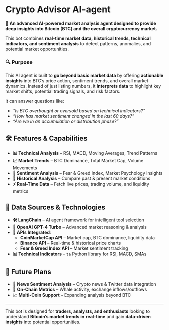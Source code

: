 
# Crypto Advisor AI-agent

🚀 **An advanced AI-powered market analysis agent designed to provide deep insights into Bitcoin (BTC) and the overall cryptocurrency market.** 

This bot combines **real-time market data, historical trends, technical indicators, and sentiment analysis** to detect patterns, anomalies, and potential market opportunities.

### 🔍 Purpose

This AI agent is built to **go beyond basic market data** by offering **actionable insights** into BTC’s price action, sentiment trends, and overall market dynamics. Instead of just listing numbers, it **interprets data** to highlight key market shifts, potential trading signals, and risk factors.

It can answer questions like:
- *“Is BTC overbought or oversold based on technical indicators?”*
- *“How has market sentiment changed in the last 60 days?”*
- *“Are we in an accumulation or distribution phase?”*

## 🛠️ Features & Capabilities
- **📊 Technical Analysis** – RSI, MACD, Moving Averages, Trend Patterns
- **📈 Market Trends** – BTC Dominance, Total Market Cap, Volume Movements
- **📰 Sentiment Analysis** – Fear & Greed Index, Market Psychology Insights
- **📅 Historical Analysis** – Compare past & present market conditions
- **⚡ Real-Time Data** – Fetch live prices, trading volume, and liquidity metrics

## 🔗 Data Sources & Technologies
- **🛠 LangChain** – AI agent framework for intelligent tool selection
- **🤖 OpenAI GPT-4 Turbo** – Advanced market reasoning & analysis
- **📡 APIs Integrated**:
  - **CoinMarketCap API** – Market cap, BTC dominance, liquidity data
  - **Binance API** – Real-time & historical price charts
  - **Fear & Greed Index API** – Market sentiment tracking
- **📊 Technical Indicators** – `ta` Python library for RSI, MACD, SMAs

## 🚀 Future Plans
- 📰 **News Sentiment Analysis** – Crypto news & Twitter data integration
- 🏦 **On-Chain Metrics** – Whale activity, exchange inflows/outflows
- 📈 **Multi-Coin Support** – Expanding analysis beyond BTC

---

This bot is designed for **traders, analysts, and enthusiasts** looking to understand **Bitcoin’s market trends in real-time** and gain **data-driven insights** into potential opportunities.